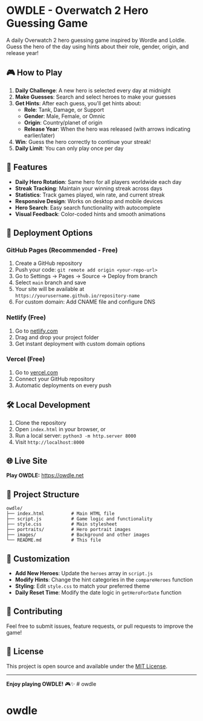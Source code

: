 # OWDLE - Overwatch 2 Hero Guessing Game

A daily Overwatch 2 hero guessing game inspired by Wordle and Loldle. Guess the hero of the day using hints about their role, gender, origin, and release year!

## 🎮 How to Play

1. **Daily Challenge**: A new hero is selected every day at midnight
2. **Make Guesses**: Search and select heroes to make your guesses
3. **Get Hints**: After each guess, you'll get hints about:
   - **Role**: Tank, Damage, or Support
   - **Gender**: Male, Female, or Omnic
   - **Origin**: Country/planet of origin
   - **Release Year**: When the hero was released (with arrows indicating earlier/later)
4. **Win**: Guess the hero correctly to continue your streak!
5. **Daily Limit**: You can only play once per day

## 🎯 Features

- **Daily Hero Rotation**: Same hero for all players worldwide each day
- **Streak Tracking**: Maintain your winning streak across days
- **Statistics**: Track games played, win rate, and current streak
- **Responsive Design**: Works on desktop and mobile devices
- **Hero Search**: Easy search functionality with autocomplete
- **Visual Feedback**: Color-coded hints and smooth animations

## 🚀 Deployment Options

### GitHub Pages (Recommended - Free)
1. Create a GitHub repository
2. Push your code: `git remote add origin <your-repo-url>`
3. Go to Settings → Pages → Source → Deploy from branch
4. Select `main` branch and save
5. Your site will be available at `https://yourusername.github.io/repository-name`
6. For custom domain: Add CNAME file and configure DNS

### Netlify (Free)
1. Go to [netlify.com](https://netlify.com)
2. Drag and drop your project folder
3. Get instant deployment with custom domain options

### Vercel (Free)
1. Go to [vercel.com](https://vercel.com)
2. Connect your GitHub repository
3. Automatic deployments on every push

## 🛠️ Local Development

1. Clone the repository
2. Open `index.html` in your browser, or
3. Run a local server: `python3 -m http.server 8000`
4. Visit `http://localhost:8000`

## 🌐 Live Site

**Play OWDLE:** https://owdle.net

## 📁 Project Structure

```
owdle/
├── index.html          # Main HTML file
├── script.js           # Game logic and functionality
├── style.css           # Main stylesheet
├── portraits/          # Hero portrait images
├── images/             # Background and other images
└── README.md           # This file
```

## 🎨 Customization

- **Add New Heroes**: Update the `heroes` array in `script.js`
- **Modify Hints**: Change the hint categories in the `compareHeroes` function
- **Styling**: Edit `style.css` to match your preferred theme
- **Daily Reset Time**: Modify the date logic in `getHeroForDate` function

## 🤝 Contributing

Feel free to submit issues, feature requests, or pull requests to improve the game!

## 📄 License

This project is open source and available under the [MIT License](LICENSE).

---

**Enjoy playing OWDLE!** 🎮✨ # owdle
# owdle
